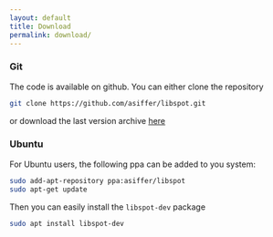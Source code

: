 ```yaml
---
layout: default
title: Download
permalink: download/
---
```


### Git
The code is available on github. You can either clone the repository

```bash
git clone https://github.com/asiffer/libspot.git
```


or download the last version archive <a href="https://github.com/asiffer/libspot/archive/master.zip">here</a>

### Ubuntu
For Ubuntu users, the following ppa can be added to you system:

```bash
sudo add-apt-repository ppa:asiffer/libspot
sudo apt-get update
```

Then you can easily install the `libspot-dev` package 

```bash
sudo apt install libspot-dev 
```
